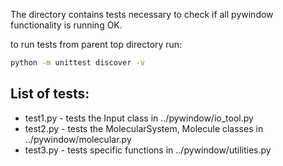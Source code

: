 The directory contains tests necessary to check if all pywindow functionality is running OK.

to run tests from parent top directory run:
```bash
python -m unittest discover -v
```

List of tests:
--------------

* test1.py - tests the Input class in ../pywindow/io_tool.py
* test2.py - tests the MolecularSystem, Molecule classes in ../pywindow/molecular.py
* test3.py - tests specific functions in ../pywindow/utilities.py
